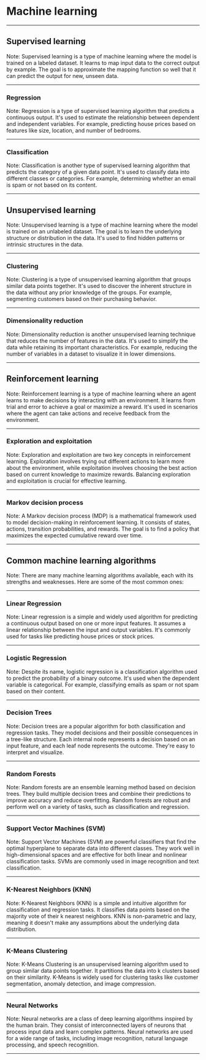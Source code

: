 # Machine learning

---

## Supervised learning

Note:
Supervised learning is a type of machine learning where the model is trained on a labeled dataset. It learns to map input data to the correct output by example. The goal is to approximate the mapping function so well that it can predict the output for new, unseen data.

---

### Regression

Note:
Regression is a type of supervised learning algorithm that predicts a continuous output. It's used to estimate the relationship between dependent and independent variables. For example, predicting house prices based on features like size, location, and number of bedrooms.

---

### Classification

Note:
Classification is another type of supervised learning algorithm that predicts the category of a given data point. It's used to classify data into different classes or categories. For example, determining whether an email is spam or not based on its content.

---

## Unsupervised learning

Note:
Unsupervised learning is a type of machine learning where the model is trained on an unlabeled dataset. The goal is to learn the underlying structure or distribution in the data. It's used to find hidden patterns or intrinsic structures in the data.

---

### Clustering

Note:
Clustering is a type of unsupervised learning algorithm that groups similar data points together. It's used to discover the inherent structure in the data without any prior knowledge of the groups. For example, segmenting customers based on their purchasing behavior.

---

### Dimensionality reduction

Note:
Dimensionality reduction is another unsupervised learning technique that reduces the number of features in the data. It's used to simplify the data while retaining its important characteristics. For example, reducing the number of variables in a dataset to visualize it in lower dimensions.

---

## Reinforcement learning

Note:
Reinforcement learning is a type of machine learning where an agent learns to make decisions by interacting with an environment. It learns from trial and error to achieve a goal or maximize a reward. It's used in scenarios where the agent can take actions and receive feedback from the environment.

---

### Exploration and exploitation

Note:
Exploration and exploitation are two key concepts in reinforcement learning. Exploration involves trying out different actions to learn more about the environment, while exploitation involves choosing the best action based on current knowledge to maximize rewards. Balancing exploration and exploitation is crucial for effective learning.

---

### Markov decision process

Note:
A Markov decision process (MDP) is a mathematical framework used to model decision-making in reinforcement learning. It consists of states, actions, transition probabilities, and rewards. The goal is to find a policy that maximizes the expected cumulative reward over time.

---

## Common machine learning algorithms

Note:
There are many machine learning algorithms available, each with its strengths and weaknesses. Here are some of the most common ones:

---

### Linear Regression

Note:
Linear regression is a simple and widely used algorithm for predicting a continuous output based on one or more input features. It assumes a linear relationship between the input and output variables. It's commonly used for tasks like predicting house prices or stock prices.

---

### Logistic Regression

Note:
Despite its name, logistic regression is a classification algorithm used to predict the probability of a binary outcome. It's used when the dependent variable is categorical. For example, classifying emails as spam or not spam based on their content.

---

### Decision Trees

Note:
Decision trees are a popular algorithm for both classification and regression tasks. They model decisions and their possible consequences in a tree-like structure. Each internal node represents a decision based on an input feature, and each leaf node represents the outcome. They're easy to interpret and visualize.

---

### Random Forests

Note:
Random forests are an ensemble learning method based on decision trees. They build multiple decision trees and combine their predictions to improve accuracy and reduce overfitting. Random forests are robust and perform well on a variety of tasks, such as classification and regression.

---

### Support Vector Machines (SVM)

Note:
Support Vector Machines (SVM) are powerful classifiers that find the optimal hyperplane to separate data into different classes. They work well in high-dimensional spaces and are effective for both linear and nonlinear classification tasks. SVMs are commonly used in image recognition and text classification.

---

### K-Nearest Neighbors (KNN)

Note:
K-Nearest Neighbors (KNN) is a simple and intuitive algorithm for classification and regression tasks. It classifies data points based on the majority vote of their k nearest neighbors. KNN is non-parametric and lazy, meaning it doesn't make any assumptions about the underlying data distribution.

---

### K-Means Clustering

Note:
K-Means Clustering is an unsupervised learning algorithm used to group similar data points together. It partitions the data into k clusters based on their similarity. K-Means is widely used for clustering tasks like customer segmentation, anomaly detection, and image compression.

---

### Neural Networks

Note:
Neural networks are a class of deep learning algorithms inspired by the human brain. They consist of interconnected layers of neurons that process input data and learn complex patterns. Neural networks are used for a wide range of tasks, including image recognition, natural language processing, and speech recognition.

---
